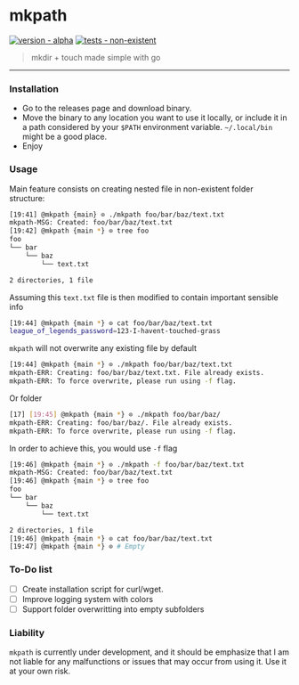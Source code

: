 # mkpath

[![version - alpha](https://img.shields.io/static/v1?label=version&message=alpha&color=%23EB508D&logo=protondrive)](https://)
[![tests - non-existent](https://img.shields.io/static/v1?label=tests&message=non-existent&color=%2300ADD8&logo=go)](https://)

> mkdir + touch made simple with go

<hr/>


### Installation

* Go to the releases page and download binary.
* Move the binary to any location you want to use it locally, or include it in a path considered by your `$PATH` environment variable. `~/.local/bin` might be a good place.
* Enjoy

### Usage

Main feature consists on creating nested file in non-existent folder structure:

```bash
[19:41] @mkpath {main} ⊙ ./mkpath foo/bar/baz/text.txt
mkpath-MSG: Created: foo/bar/baz/text.txt
[19:42] @mkpath {main *} ⊙ tree foo
foo
└── bar
    └── baz
        └── text.txt

2 directories, 1 file
```

Assuming this `text.txt` file is then modified to contain important sensible info

```bash
[19:44] @mkpath {main *} ⊙ cat foo/bar/baz/text.txt 
league_of_legends_password=123-I-havent-touched-grass
```

`mkpath` will not overwrite any existing file by default

```bash
[19:44] @mkpath {main *} ⊙ ./mkpath foo/bar/baz/text.txt 
mkpath-ERR: Creating: foo/bar/baz/text.txt. File already exists.
mkpath-ERR: To force overwrite, please run using -f flag.
```

Or folder
```bash
[17] [19:45] @mkpath {main *} ⊙ ./mkpath foo/bar/baz/        
mkpath-ERR: Creating: foo/bar/baz/. File already exists.
mkpath-ERR: To force overwrite, please run using -f flag.
```

In order to achieve this, you would use `-f` flag

```bash
[19:46] @mkpath {main *} ⊙ ./mkpath -f foo/bar/baz/text.txt 
mkpath-MSG: Created: foo/bar/baz/text.txt
[19:46] @mkpath {main *} ⊙ tree foo                        
foo
└── bar
    └── baz
        └── text.txt

2 directories, 1 file
[19:46] @mkpath {main *} ⊙ cat foo/bar/baz/text.txt 
[19:47] @mkpath {main *} ⊙ # Empty
```

### To-Do list

* [ ] Create installation script for curl/wget.
* [ ] Improve logging system with colors
* [ ] Support folder overwritting into empty subfolders

### Liability

`mkpath` is currently under development, and it should be emphasize that I am not liable for any malfunctions or issues that may occur from using it. Use it at your own risk.